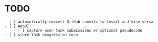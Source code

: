 # TODO
	- [ ] automatically convert GitHub commits to fossil and vice versa
	- [ ] WebUI
		- [ ] capture user task submissions w/ optional pseudocode
	- [ ] store task progress on repo
